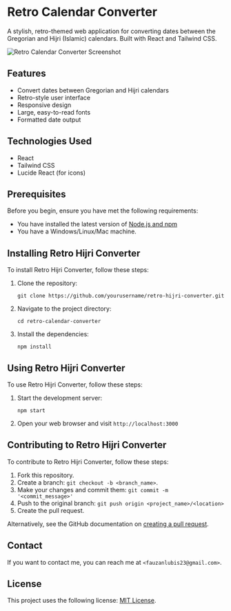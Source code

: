 # Retro Calendar Converter

A stylish, retro-themed web application for converting dates between the Gregorian and Hijri (Islamic) calendars. Built with React and Tailwind CSS.

![Retro Calendar Converter Screenshot](https://via.placeholder.com/600x400.png?text=RETRO+HIJRI+CONVERTER)

## Features

- Convert dates between Gregorian and Hijri calendars
- Retro-style user interface
- Responsive design
- Large, easy-to-read fonts
- Formatted date output

## Technologies Used

- React
- Tailwind CSS
- Lucide React (for icons)

## Prerequisites

Before you begin, ensure you have met the following requirements:

- You have installed the latest version of [Node.js and npm](https://nodejs.org/en/download/)
- You have a Windows/Linux/Mac machine.

## Installing Retro Hijri Converter

To install Retro Hijri Converter, follow these steps:

1. Clone the repository:
   ```
   git clone https://github.com/yourusername/retro-hijri-converter.git
   ```
2. Navigate to the project directory:
   ```
   cd retro-calendar-converter
   ```
3. Install the dependencies:
   ```
   npm install
   ```

## Using Retro Hijri Converter

To use Retro Hijri Converter, follow these steps:

1. Start the development server:
   ```
   npm start
   ```
2. Open your web browser and visit `http://localhost:3000`

## Contributing to Retro Hijri Converter

To contribute to Retro Hijri Converter, follow these steps:

1. Fork this repository.
2. Create a branch: `git checkout -b <branch_name>`.
3. Make your changes and commit them: `git commit -m '<commit_message>'`
4. Push to the original branch: `git push origin <project_name>/<location>`
5. Create the pull request.

Alternatively, see the GitHub documentation on [creating a pull request](https://help.github.com/en/github/collaborating-with-issues-and-pull-requests/creating-a-pull-request).

## Contact

If you want to contact me, you can reach me at `<fauzanlubis23@gmail.com>`.

## License

This project uses the following license: [MIT License](https://opensource.org/licenses/MIT).
